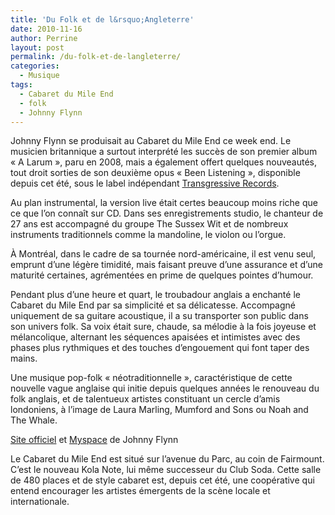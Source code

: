 ```yaml
---
title: 'Du Folk et de l&rsquo;Angleterre'
date: 2010-11-16
author: Perrine
layout: post
permalink: /du-folk-et-de-langleterre/
categories:
  - Musique
tags:
  - Cabaret du Mile End
  - folk
  - Johnny Flynn
---
```

Johnny Flynn se produisait au Cabaret du Mile End ce week end. Le musicien britannique a surtout interprété les succès de son premier album « A Larum », paru en 2008, mais a également offert quelques nouveautés, tout droit sorties de son deuxième opus « Been Listening », disponible depuis cet été, sous le label indépendant [Transgressive Records](http://www.transgressiverecords.co.uk/).<!--more-->

Au plan instrumental, la version live était certes beaucoup moins riche que ce que l’on connaît sur CD. Dans ses enregistrements studio, le chanteur de 27 ans est accompagné du groupe The Sussex Wit et de nombreux instruments traditionnels comme la mandoline, le violon ou l’orgue.

À Montréal, dans le cadre de sa tournée nord-américaine, il est venu seul, emprunt d’une légère timidité, mais faisant preuve d’une assurance et d’une maturité certaines, agrémentées en prime de quelques pointes d’humour.

Pendant plus d’une heure et quart, le troubadour anglais a enchanté le Cabaret du Mile End par sa simplicité et sa délicatesse. Accompagné uniquement de sa guitare acoustique, il a su transporter son public dans son univers folk. Sa voix était sure, chaude, sa mélodie à la fois joyeuse et mélancolique, alternant les séquences apaisées et intimistes avec des phases plus rythmiques et des touches d’engouement qui font taper des mains.

Une musique pop-folk « néotraditionnelle », caractéristique de cette nouvelle vague anglaise qui initie depuis quelques années le renouveau du folk anglais, et de talentueux artistes constituant un cercle d’amis londoniens, à l’image de Laura Marling, Mumford and Sons ou Noah and The Whale.

<a href="http://johnny-flynn.com/index.php">Site officiel</a> et <a href="http://www.myspace.com/johnnyflynn">Myspace</a> de Johnny Flynn

Le Cabaret du Mile End est situé sur l’avenue du Parc, au coin de Fairmount. C’est le nouveau Kola Note, lui même successeur du Club Soda. Cette salle de 480 places et de style cabaret est, depuis cet été, une coopérative qui entend encourager les artistes émergents de la scène locale et internationale.
